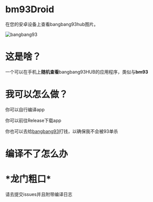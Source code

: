 # bm93Droid
在您的安卓设备上查看bangbang93hub图片。

![bangbang93](https://raw.githubusercontent.com/Mxmilu666/bangbang93HUB/main/%E6%88%91%E5%8E%BB%E5%81%9C%E4%BA%86%E4%B8%AA%E8%BD%A6_%E4%BD%A0%E4%BB%AC%E6%80%8E%E4%B9%88%E5%BC%80%E5%A7%8B%E6%89%93%E9%BB%91%E6%9E%AA%E4%BA%86.jpg)


# 这是啥？
一个可以在手机上**随机查看**bangbang93HUB的应用程序，类似与**bm93**

# 我可以怎么做？
你可以自行编译app

你可以前往Release下载app

你也可以去给<a href="https://github.com/bangbang93">bangbang93</a>打钱，以确保我不会被93单杀

# 编译不了怎么办
<h1>*龙门粗口*</h1> 请去提交issues并且附带编译日志
